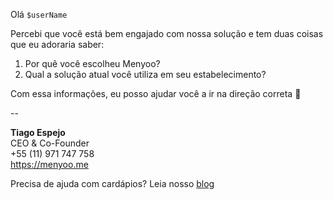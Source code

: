 Olá `$userName`

Percebi que você está bem engajado com nossa solução e tem duas coisas que eu adoraria saber:

1. Por quê você escolheu Menyoo?
2. Qual a solução atual você utiliza em seu estabelecimento?

Com essa informações, eu posso ajudar você a ir na direção correta :rocket:

--

**Tiago Espejo**   
CEO & Co-Founder  
+55 (11) 971 747 758  
https://menyoo.me  

Precisa de ajuda com cardápios? Leia nosso [blog](https://blog.menyoo.me/?utm_source=email&utm_medium=footer_link&utm_campaign=welcome_message)

